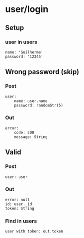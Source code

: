 # user/login

## Setup
### user in users
	name: 'Guilherme'
	password: '12345'

## Wrong password (skip)
### Post
	user:
		name: user.name
		password: randomStr(5)
### Out
	error:
		code: 200
		message: String

## Valid
### Post
	user: user
### Out
	error: null
	id: user._id
	token: String
### Find in users
	user with token: out.token